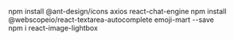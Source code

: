 
 npm install @ant-design/icons axios react-chat-engine
 npm install @webscopeio/react-textarea-autocomplete emoji-mart --save  
 npm i react-image-lightbox
